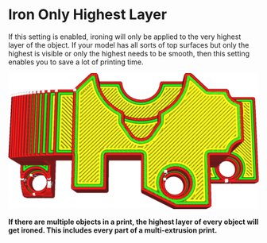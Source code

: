 Iron Only Highest Layer
====
If this setting is enabled, ironing will only be applied to the very highest layer of the object. If your model has all sorts of top surfaces but only the highest is visible or only the highest needs to be smooth, then this setting enables you to save a lot of printing time.

![The semicircle in the lower layer does not get ironed](images/ironing_only_highest_layer.png)

**If there are multiple objects in a print, the highest layer of every object will get ironed. This includes every part of a multi-extrusion print.**